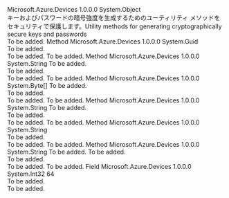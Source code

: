 <Type Name="CryptoKeyGenerator" FullName="Microsoft.Azure.Devices.Common.CryptoKeyGenerator">
  <TypeSignature Language="C#" Value="public static class CryptoKeyGenerator" />
  <TypeSignature Language="ILAsm" Value=".class public auto ansi abstract sealed beforefieldinit CryptoKeyGenerator extends System.Object" />
  <TypeSignature Language="DocId" Value="T:Microsoft.Azure.Devices.Common.CryptoKeyGenerator" />
  <TypeSignature Language="VB.NET" Value="Public Class CryptoKeyGenerator" />
  <TypeSignature Language="F#" Value="type CryptoKeyGenerator = class" />
  <AssemblyInfo>
    <AssemblyName>Microsoft.Azure.Devices</AssemblyName>
    <AssemblyVersion>1.0.0.0</AssemblyVersion>
  </AssemblyInfo>
  <Base>
    <BaseTypeName>System.Object</BaseTypeName>
  </Base>
  <Interfaces />
  <Docs>
    <summary>
            <span data-ttu-id="72469-101">キーおよびパスワードの暗号強度を生成するためのユーティリティ メソッドをセキュリティで保護します。</span><span class="sxs-lookup"><span data-stu-id="72469-101">Utility methods for generating cryptographically secure keys and passwords</span></span>
            </summary>
    <remarks>To be added.</remarks>
  </Docs>
  <Members>
    <Member MemberName="GenerateGuid">
      <MemberSignature Language="C#" Value="public static Guid GenerateGuid ();" />
      <MemberSignature Language="ILAsm" Value=".method public static hidebysig valuetype System.Guid GenerateGuid() cil managed" />
      <MemberSignature Language="DocId" Value="M:Microsoft.Azure.Devices.Common.CryptoKeyGenerator.GenerateGuid" />
      <MemberSignature Language="VB.NET" Value="Public Shared Function GenerateGuid () As Guid" />
      <MemberSignature Language="F#" Value="static member GenerateGuid : unit -&gt; Guid" Usage="Microsoft.Azure.Devices.Common.CryptoKeyGenerator.GenerateGuid " />
      <MemberType>Method</MemberType>
      <AssemblyInfo>
        <AssemblyName>Microsoft.Azure.Devices</AssemblyName>
        <AssemblyVersion>1.0.0.0</AssemblyVersion>
      </AssemblyInfo>
      <ReturnValue>
        <ReturnType>System.Guid</ReturnType>
      </ReturnValue>
      <Parameters />
      <Docs>
        <summary>To be added.</summary>
        <returns>To be added.</returns>
        <remarks>To be added.</remarks>
      </Docs>
    </Member>
    <Member MemberName="GenerateKey">
      <MemberSignature Language="C#" Value="public static string GenerateKey (int keySize);" />
      <MemberSignature Language="ILAsm" Value=".method public static hidebysig string GenerateKey(int32 keySize) cil managed" />
      <MemberSignature Language="DocId" Value="M:Microsoft.Azure.Devices.Common.CryptoKeyGenerator.GenerateKey(System.Int32)" />
      <MemberSignature Language="VB.NET" Value="Public Shared Function GenerateKey (keySize As Integer) As String" />
      <MemberSignature Language="F#" Value="static member GenerateKey : int -&gt; string" Usage="Microsoft.Azure.Devices.Common.CryptoKeyGenerator.GenerateKey keySize" />
      <MemberType>Method</MemberType>
      <AssemblyInfo>
        <AssemblyName>Microsoft.Azure.Devices</AssemblyName>
        <AssemblyVersion>1.0.0.0</AssemblyVersion>
      </AssemblyInfo>
      <ReturnValue>
        <ReturnType>System.String</ReturnType>
      </ReturnValue>
      <Parameters>
        <Parameter Name="keySize" Type="System.Int32" />
      </Parameters>
      <Docs>
        <param name="keySize">To be added.</param>
        <summary>To be added.</summary>
        <returns>To be added.</returns>
        <remarks>To be added.</remarks>
      </Docs>
    </Member>
    <Member MemberName="GenerateKeyBytes">
      <MemberSignature Language="C#" Value="public static byte[] GenerateKeyBytes (int keySize);" />
      <MemberSignature Language="ILAsm" Value=".method public static hidebysig unsigned int8[] GenerateKeyBytes(int32 keySize) cil managed" />
      <MemberSignature Language="DocId" Value="M:Microsoft.Azure.Devices.Common.CryptoKeyGenerator.GenerateKeyBytes(System.Int32)" />
      <MemberSignature Language="VB.NET" Value="Public Shared Function GenerateKeyBytes (keySize As Integer) As Byte()" />
      <MemberSignature Language="F#" Value="static member GenerateKeyBytes : int -&gt; byte[]" Usage="Microsoft.Azure.Devices.Common.CryptoKeyGenerator.GenerateKeyBytes keySize" />
      <MemberType>Method</MemberType>
      <AssemblyInfo>
        <AssemblyName>Microsoft.Azure.Devices</AssemblyName>
        <AssemblyVersion>1.0.0.0</AssemblyVersion>
      </AssemblyInfo>
      <ReturnValue>
        <ReturnType>System.Byte[]</ReturnType>
      </ReturnValue>
      <Parameters>
        <Parameter Name="keySize" Type="System.Int32" />
      </Parameters>
      <Docs>
        <param name="keySize">To be added.</param>
        <summary>To be added.</summary>
        <returns>To be added.</returns>
        <remarks>To be added.</remarks>
      </Docs>
    </Member>
    <Member MemberName="GenerateKeyInHex">
      <MemberSignature Language="C#" Value="public static string GenerateKeyInHex (int keySize);" />
      <MemberSignature Language="ILAsm" Value=".method public static hidebysig string GenerateKeyInHex(int32 keySize) cil managed" />
      <MemberSignature Language="DocId" Value="M:Microsoft.Azure.Devices.Common.CryptoKeyGenerator.GenerateKeyInHex(System.Int32)" />
      <MemberSignature Language="VB.NET" Value="Public Shared Function GenerateKeyInHex (keySize As Integer) As String" />
      <MemberSignature Language="F#" Value="static member GenerateKeyInHex : int -&gt; string" Usage="Microsoft.Azure.Devices.Common.CryptoKeyGenerator.GenerateKeyInHex keySize" />
      <MemberType>Method</MemberType>
      <AssemblyInfo>
        <AssemblyName>Microsoft.Azure.Devices</AssemblyName>
        <AssemblyVersion>1.0.0.0</AssemblyVersion>
      </AssemblyInfo>
      <ReturnValue>
        <ReturnType>System.String</ReturnType>
      </ReturnValue>
      <Parameters>
        <Parameter Name="keySize" Type="System.Int32" />
      </Parameters>
      <Docs>
        <param name="keySize">To be added.</param>
        <summary>To be added.</summary>
        <returns>To be added.</returns>
        <remarks>To be added.</remarks>
      </Docs>
    </Member>
    <Member MemberName="GeneratePassword">
      <MemberSignature Language="C#" Value="public static string GeneratePassword ();" />
      <MemberSignature Language="ILAsm" Value=".method public static hidebysig string GeneratePassword() cil managed" />
      <MemberSignature Language="DocId" Value="M:Microsoft.Azure.Devices.Common.CryptoKeyGenerator.GeneratePassword" />
      <MemberSignature Language="VB.NET" Value="Public Shared Function GeneratePassword () As String" />
      <MemberSignature Language="F#" Value="static member GeneratePassword : unit -&gt; string" Usage="Microsoft.Azure.Devices.Common.CryptoKeyGenerator.GeneratePassword " />
      <MemberType>Method</MemberType>
      <AssemblyInfo>
        <AssemblyName>Microsoft.Azure.Devices</AssemblyName>
        <AssemblyVersion>1.0.0.0</AssemblyVersion>
      </AssemblyInfo>
      <ReturnValue>
        <ReturnType>System.String</ReturnType>
      </ReturnValue>
      <Parameters />
      <Docs>
        <summary>To be added.</summary>
        <returns>To be added.</returns>
        <remarks>To be added.</remarks>
      </Docs>
    </Member>
    <Member MemberName="GeneratePassword">
      <MemberSignature Language="C#" Value="public static string GeneratePassword (int length, bool base64Encoding);" />
      <MemberSignature Language="ILAsm" Value=".method public static hidebysig string GeneratePassword(int32 length, bool base64Encoding) cil managed" />
      <MemberSignature Language="DocId" Value="M:Microsoft.Azure.Devices.Common.CryptoKeyGenerator.GeneratePassword(System.Int32,System.Boolean)" />
      <MemberSignature Language="VB.NET" Value="Public Shared Function GeneratePassword (length As Integer, base64Encoding As Boolean) As String" />
      <MemberSignature Language="F#" Value="static member GeneratePassword : int * bool -&gt; string" Usage="Microsoft.Azure.Devices.Common.CryptoKeyGenerator.GeneratePassword (length, base64Encoding)" />
      <MemberType>Method</MemberType>
      <AssemblyInfo>
        <AssemblyName>Microsoft.Azure.Devices</AssemblyName>
        <AssemblyVersion>1.0.0.0</AssemblyVersion>
      </AssemblyInfo>
      <ReturnValue>
        <ReturnType>System.String</ReturnType>
      </ReturnValue>
      <Parameters>
        <Parameter Name="length" Type="System.Int32" />
        <Parameter Name="base64Encoding" Type="System.Boolean" />
      </Parameters>
      <Docs>
        <param name="length">To be added.</param>
        <param name="base64Encoding">To be added.</param>
        <summary>To be added.</summary>
        <returns>To be added.</returns>
        <remarks>To be added.</remarks>
      </Docs>
    </Member>
    <Member MemberName="Sha512KeySize">
      <MemberSignature Language="C#" Value="public const int Sha512KeySize = 64;" />
      <MemberSignature Language="ILAsm" Value=".field public static literal int32 Sha512KeySize = (64)" />
      <MemberSignature Language="DocId" Value="F:Microsoft.Azure.Devices.Common.CryptoKeyGenerator.Sha512KeySize" />
      <MemberSignature Language="VB.NET" Value="Public Const Sha512KeySize As Integer  = 64" />
      <MemberSignature Language="F#" Value="val mutable Sha512KeySize : int" Usage="Microsoft.Azure.Devices.Common.CryptoKeyGenerator.Sha512KeySize" />
      <MemberType>Field</MemberType>
      <AssemblyInfo>
        <AssemblyName>Microsoft.Azure.Devices</AssemblyName>
        <AssemblyVersion>1.0.0.0</AssemblyVersion>
      </AssemblyInfo>
      <ReturnValue>
        <ReturnType>System.Int32</ReturnType>
      </ReturnValue>
      <MemberValue>64</MemberValue>
      <Docs>
        <summary>To be added.</summary>
        <remarks>To be added.</remarks>
      </Docs>
    </Member>
  </Members>
</Type>